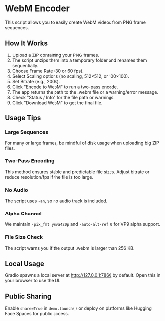 # WebM Encoder

This script allows you to easily create WebM videos from PNG frame sequences.

## How It Works

1. Upload a ZIP containing your PNG frames.
2. The script unzips them into a temporary folder and renames them sequentially.
3. Choose Frame Rate (30 or 60 fps).
4. Select Scaling options (no scaling, 512×512, or 100×100).
5. Set Bitrate (e.g., 200k).
6. Click "Encode to WebM" to run a two-pass encode.
7. The app returns the path to the .webm file or a warning/error message.
8. Check "Status / Info" for the file path or warnings.
9. Click "Download WebM" to get the final file.

## Usage Tips

### Large Sequences
For many or large frames, be mindful of disk usage when uploading big ZIP files.

### Two-Pass Encoding
This method ensures stable and predictable file sizes. Adjust bitrate or reduce resolution/fps if the file is too large.

### No Audio
The script uses `-an`, so no audio track is included.

### Alpha Channel
We maintain `-pix_fmt yuva420p` and `-auto-alt-ref 0` for VP9 alpha support.

### File Size Check
The script warns you if the output .webm is larger than 256 KB.

## Local Usage
Gradio spawns a local server at http://127.0.0.1:7860 by default. Open this in your browser to use the UI.

## Public Sharing
Enable `share=True` in `demo.launch()` or deploy on platforms like Hugging Face Spaces for public access.

